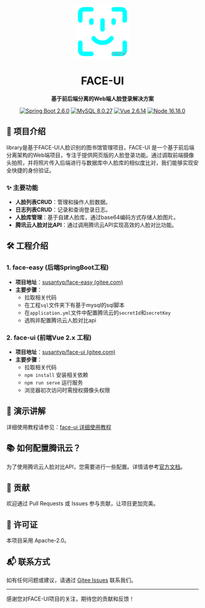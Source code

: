 <p align="center">
    <img src="./logo.png" width="140" height="140" alt="easy-jenkins logo" title="Easy Jenkins - 一键部署工具" />
</p>
<h1 align="center">FACE-UI</h1>

<p align="center">
    <strong>基于前后端分离的Web端人脸登录解决方案</strong>
</p>

<p align="center">
  <a href="#"><img src="https://img.shields.io/badge/Spring%20Boot-2.6.0-brightgreen.svg" alt="Spring Boot 2.6.0"></a>
  <a href="#"><img src="https://img.shields.io/badge/MySQL-8.0.27-blue.svg" alt="MySQL 8.0.27"></a>
  <a href="#"><img src="https://img.shields.io/badge/Vue-2.6.14-brightgreen.svg" alt="Vue 2.6.14"></a>
  <a href="#"><img src="https://img.shields.io/badge/Node-16.18.0-green.svg" alt="Node 16.18.0"></a>
</p>


## 🌟 项目介绍

library是基于FACE-UI人脸识别的图书馆管理项目，FACE-UI 是一个基于前后端分离架构的Web端项目，专注于提供网页版的人脸登录功能。通过调取前端摄像头拍照，并将照片传入后端进行与数据库中人脸库的相似度比对，我们能够实现安全快捷的身份验证。

### ✨ 主要功能

- **人脸列表CRUD**：管理和操作人脸数据。
- **日志列表CRUD**：记录和查询登录日志。
- **人脸库管理**：基于自建人脸库，通过base64编码方式存储人脸图片。
- **腾讯云人脸对比API**：通过调用腾讯云API实现高效的人脸对比功能。

## 🛠 工程介绍

### 1. face-easy (后端SpringBoot工程)

- **项目地址**：[susantyp/face-easy (gitee.com)](https://gitee.com/susantyp/face-easy)
- **主要步骤**：
  - 拉取相关代码
  - 在工程`sql`文件夹下有基于mysql的sql脚本
  - 在`application.yml`文件中配置腾讯云的`secretId`和`secretKey`
  - 选购并配置腾讯云人脸对比api

### 2. face-ui (前端Vue 2.x 工程)

- **项目地址**：[susantyp/face-ui (gitee.com)](https://gitee.com/susantyp/face-ui)
- **主要步骤**：
  - 拉取相关代码
  - `npm install` 安装相关依赖
  - `npm run serve` 运行服务
  - 浏览器初次访问时需授权摄像头权限

## 📘 演示讲解

详细使用教程请参见：[face-ui 详细使用教程](https://blog.csdn.net/Susan003/article/details/125920408)


## 📚 如何配置腾讯云？

为了使用腾讯云人脸对比API，您需要进行一些配置。详情请参考[官方文档](https://blog.csdn.net/Susan003/article/details/125914027?spm=1001.2014.3001.5502)。

## 🤝 贡献

欢迎通过 Pull Requests 或 Issues 参与贡献，让项目更加完美。

## 📄 许可证

本项目采用 Apache-2.0。

## 📬 联系方式

如有任何问题或建议，请通过 [Gitee Issues](https://gitee.com/susantyp/face-easy/issues) 联系我们。

---

感谢您对FACE-UI项目的关注，期待您的贡献和反馈！
